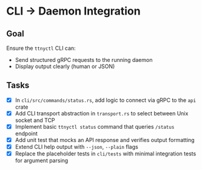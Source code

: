 # CLI → Daemon Integration

## Goal
Ensure the `ttnyctl` CLI can:
- Send structured gRPC requests to the running daemon
- Display output clearly (human or JSON)

## Tasks

- [x] In `cli/src/commands/status.rs`, add logic to connect via gRPC to the `api` crate
- [x] Add CLI transport abstraction in `transport.rs` to select between Unix socket and TCP
- [x] Implement basic `ttnyctl status` command that queries `/status` endpoint
- [x] Add unit test that mocks an API response and verifies output formatting
- [x] Extend CLI help output with `--json`, `--plain` flags
- [x] Replace the placeholder tests in `cli/tests` with minimal integration tests for argument parsing
